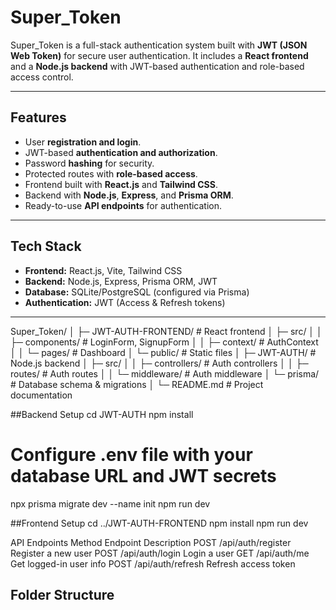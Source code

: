 # Super_Token

Super_Token is a full-stack authentication system built with **JWT (JSON Web Token)** for secure user authentication. It includes a **React frontend** and a **Node.js backend** with JWT-based authentication and role-based access control.

---

## Features

- User **registration and login**.
- JWT-based **authentication and authorization**.
- Password **hashing** for security.
- Protected routes with **role-based access**.
- Frontend built with **React.js** and **Tailwind CSS**.
- Backend with **Node.js**, **Express**, and **Prisma ORM**.
- Ready-to-use **API endpoints** for authentication.

---

## Tech Stack

- **Frontend:** React.js, Vite, Tailwind CSS
- **Backend:** Node.js, Express, Prisma ORM, JWT
- **Database:** SQLite/PostgreSQL (configured via Prisma)
- **Authentication:** JWT (Access & Refresh tokens)

---

Super_Token/
│
├─ JWT-AUTH-FRONTEND/ # React frontend
│ ├─ src/
│ │ ├─ components/ # LoginForm, SignupForm
│ │ ├─ context/ # AuthContext
│ │ └─ pages/ # Dashboard
│ └─ public/ # Static files
│
├─ JWT-AUTH/ # Node.js backend
│ ├─ src/
│ │ ├─ controllers/ # Auth controllers
│ │ ├─ routes/ # Auth routes
│ │ └─ middleware/ # Auth middleware
│ └─ prisma/ # Database schema & migrations
│
└─ README.md # Project documentation

##Backend Setup
cd JWT-AUTH
npm install
# Configure .env file with your database URL and JWT secrets
npx prisma migrate dev --name init
npm run dev


##Frontend Setup
cd ../JWT-AUTH-FRONTEND
npm install
npm run dev


API Endpoints
Method	Endpoint	Description
POST	/api/auth/register	Register a new user
POST	/api/auth/login	Login a user
GET	/api/auth/me	Get logged-in user info
POST	/api/auth/refresh	Refresh access token


## Folder Structure

